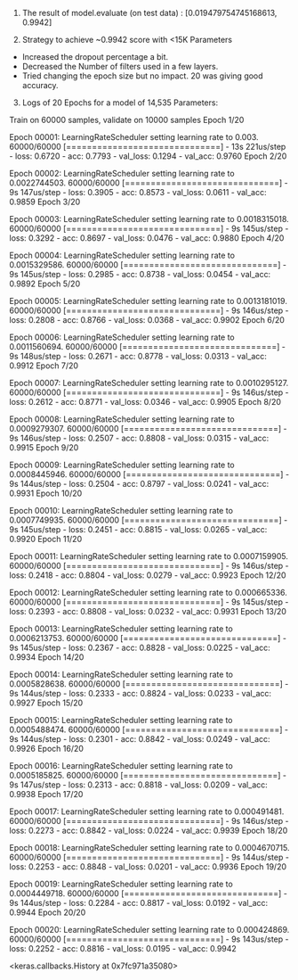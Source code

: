 1. The result of model.evaluate (on test data) : 
  [0.019479754745168613, 0.9942]
  
2. Strategy to achieve ~0.9942 score with <15K Parameters
  - Increased the dropout percentage a bit.
  - Decreased the Number of filters used in a few layers.
  - Tried changing the epoch size but no impact. 20 was giving good accuracy.

3. Logs of 20 Epochs for a model of 14,535 Parameters:

Train on 60000 samples, validate on 10000 samples
Epoch 1/20

Epoch 00001: LearningRateScheduler setting learning rate to 0.003.
60000/60000 [==============================] - 13s 221us/step - loss: 0.6720 - acc: 0.7793 - val_loss: 0.1294 - val_acc: 0.9760
Epoch 2/20

Epoch 00002: LearningRateScheduler setting learning rate to 0.0022744503.
60000/60000 [==============================] - 9s 147us/step - loss: 0.3905 - acc: 0.8573 - val_loss: 0.0611 - val_acc: 0.9859
Epoch 3/20

Epoch 00003: LearningRateScheduler setting learning rate to 0.0018315018.
60000/60000 [==============================] - 9s 145us/step - loss: 0.3292 - acc: 0.8697 - val_loss: 0.0476 - val_acc: 0.9880
Epoch 4/20

Epoch 00004: LearningRateScheduler setting learning rate to 0.0015329586.
60000/60000 [==============================] - 9s 145us/step - loss: 0.2985 - acc: 0.8738 - val_loss: 0.0454 - val_acc: 0.9892
Epoch 5/20

Epoch 00005: LearningRateScheduler setting learning rate to 0.0013181019.
60000/60000 [==============================] - 9s 146us/step - loss: 0.2808 - acc: 0.8766 - val_loss: 0.0368 - val_acc: 0.9902
Epoch 6/20

Epoch 00006: LearningRateScheduler setting learning rate to 0.0011560694.
60000/60000 [==============================] - 9s 148us/step - loss: 0.2671 - acc: 0.8778 - val_loss: 0.0313 - val_acc: 0.9912
Epoch 7/20

Epoch 00007: LearningRateScheduler setting learning rate to 0.0010295127.
60000/60000 [==============================] - 9s 146us/step - loss: 0.2612 - acc: 0.8771 - val_loss: 0.0346 - val_acc: 0.9905
Epoch 8/20

Epoch 00008: LearningRateScheduler setting learning rate to 0.0009279307.
60000/60000 [==============================] - 9s 146us/step - loss: 0.2507 - acc: 0.8808 - val_loss: 0.0315 - val_acc: 0.9915
Epoch 9/20

Epoch 00009: LearningRateScheduler setting learning rate to 0.0008445946.
60000/60000 [==============================] - 9s 144us/step - loss: 0.2504 - acc: 0.8797 - val_loss: 0.0241 - val_acc: 0.9931
Epoch 10/20

Epoch 00010: LearningRateScheduler setting learning rate to 0.0007749935.
60000/60000 [==============================] - 9s 145us/step - loss: 0.2451 - acc: 0.8815 - val_loss: 0.0265 - val_acc: 0.9920
Epoch 11/20

Epoch 00011: LearningRateScheduler setting learning rate to 0.0007159905.
60000/60000 [==============================] - 9s 146us/step - loss: 0.2418 - acc: 0.8804 - val_loss: 0.0279 - val_acc: 0.9923
Epoch 12/20

Epoch 00012: LearningRateScheduler setting learning rate to 0.000665336.
60000/60000 [==============================] - 9s 145us/step - loss: 0.2393 - acc: 0.8808 - val_loss: 0.0232 - val_acc: 0.9931
Epoch 13/20

Epoch 00013: LearningRateScheduler setting learning rate to 0.0006213753.
60000/60000 [==============================] - 9s 145us/step - loss: 0.2367 - acc: 0.8828 - val_loss: 0.0225 - val_acc: 0.9934
Epoch 14/20

Epoch 00014: LearningRateScheduler setting learning rate to 0.0005828638.
60000/60000 [==============================] - 9s 144us/step - loss: 0.2333 - acc: 0.8824 - val_loss: 0.0233 - val_acc: 0.9927
Epoch 15/20

Epoch 00015: LearningRateScheduler setting learning rate to 0.0005488474.
60000/60000 [==============================] - 9s 144us/step - loss: 0.2301 - acc: 0.8842 - val_loss: 0.0249 - val_acc: 0.9926
Epoch 16/20

Epoch 00016: LearningRateScheduler setting learning rate to 0.0005185825.
60000/60000 [==============================] - 9s 147us/step - loss: 0.2313 - acc: 0.8818 - val_loss: 0.0209 - val_acc: 0.9938
Epoch 17/20

Epoch 00017: LearningRateScheduler setting learning rate to 0.000491481.
60000/60000 [==============================] - 9s 146us/step - loss: 0.2273 - acc: 0.8842 - val_loss: 0.0224 - val_acc: 0.9939
Epoch 18/20

Epoch 00018: LearningRateScheduler setting learning rate to 0.0004670715.
60000/60000 [==============================] - 9s 144us/step - loss: 0.2253 - acc: 0.8848 - val_loss: 0.0201 - val_acc: 0.9936
Epoch 19/20

Epoch 00019: LearningRateScheduler setting learning rate to 0.0004449718.
60000/60000 [==============================] - 9s 144us/step - loss: 0.2284 - acc: 0.8817 - val_loss: 0.0192 - val_acc: 0.9944
Epoch 20/20

Epoch 00020: LearningRateScheduler setting learning rate to 0.000424869.
60000/60000 [==============================] - 9s 143us/step - loss: 0.2252 - acc: 0.8816 - val_loss: 0.0195 - val_acc: 0.9942

<keras.callbacks.History at 0x7fc971a35080>
